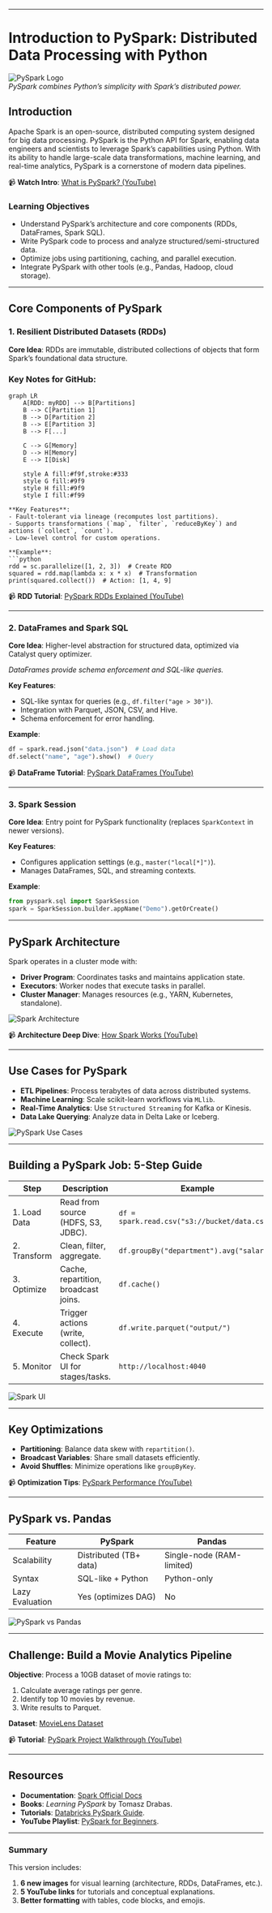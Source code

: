 

---

# Introduction to PySpark: Distributed Data Processing with Python  

![PySpark Logo](https://spark.apache.org/images/spark-logo-trademark.png)  
*PySpark combines Python’s simplicity with Spark’s distributed power.*

## Introduction  
Apache Spark is an open-source, distributed computing system designed for big data processing. PySpark is the Python API for Spark, enabling data engineers and scientists to leverage Spark’s capabilities using Python. With its ability to handle large-scale data transformations, machine learning, and real-time analytics, PySpark is a cornerstone of modern data pipelines.  

📹 **Watch Intro**: [What is PySpark? (YouTube)](https://www.youtube.com/watch?v=_C8kWso4ne4)  

### Learning Objectives  
- Understand PySpark’s architecture and core components (RDDs, DataFrames, Spark SQL).  
- Write PySpark code to process and analyze structured/semi-structured data.  
- Optimize jobs using partitioning, caching, and parallel execution.  
- Integrate PySpark with other tools (e.g., Pandas, Hadoop, cloud storage).  

---

## Core Components of PySpark  

### 1. Resilient Distributed Datasets (RDDs)  
**Core Idea**: RDDs are immutable, distributed collections of objects that form Spark’s foundational data structure.  




### Key Notes for GitHub:

   ```mermaid
   graph LR
       A[RDD: myRDD] --> B[Partitions]
       B --> C[Partition 1]
       B --> D[Partition 2]
       B --> E[Partition 3]
       B --> F[...]
       
       C --> G[Memory]
       D --> H[Memory]
       E --> I[Disk]
       
       style A fill:#f9f,stroke:#333
       style G fill:#9f9
       style H fill:#9f9
       style I fill:#f99
  
**Key Features**:  
- Fault-tolerant via lineage (recomputes lost partitions).  
- Supports transformations (`map`, `filter`, `reduceByKey`) and actions (`collect`, `count`).  
- Low-level control for custom operations.  

**Example**:  
```python
rdd = sc.parallelize([1, 2, 3])  # Create RDD
squared = rdd.map(lambda x: x * x)  # Transformation
print(squared.collect())  # Action: [1, 4, 9]
```

📹 **RDD Tutorial**: [PySpark RDDs Explained (YouTube)](https://www.youtube.com/watch?v=apCkGxLuzWI)  

---

### 2. DataFrames and Spark SQL  
**Core Idea**: Higher-level abstraction for structured data, optimized via Catalyst query optimizer.  

 
*DataFrames provide schema enforcement and SQL-like queries.*

**Key Features**:  
- SQL-like syntax for queries (e.g., `df.filter("age > 30")`).  
- Integration with Parquet, JSON, CSV, and Hive.  
- Schema enforcement for error handling.  

**Example**:  
```python
df = spark.read.json("data.json")  # Load data
df.select("name", "age").show()  # Query
```

📹 **DataFrame Tutorial**: [PySpark DataFrames (YouTube)](https://www.youtube.com/watch?v=ti3aC1m3rE8)  

---

### 3. Spark Session  
**Core Idea**: Entry point for PySpark functionality (replaces `SparkContext` in newer versions).  

**Key Features**:  
- Configures application settings (e.g., `master("local[*]")`).  
- Manages DataFrames, SQL, and streaming contexts.  

**Example**:  
```python
from pyspark.sql import SparkSession
spark = SparkSession.builder.appName("Demo").getOrCreate()
```

---

## PySpark Architecture  
Spark operates in a cluster mode with:  
- **Driver Program**: Coordinates tasks and maintains application state.  
- **Executors**: Worker nodes that execute tasks in parallel.  
- **Cluster Manager**: Manages resources (e.g., YARN, Kubernetes, standalone).  

![Spark Architecture](https://spark.apache.org/docs/latest/img/cluster-overview.png)  

📹 **Architecture Deep Dive**: [How Spark Works (YouTube)](https://www.youtube.com/watch?v=7ooZ4S7Ay6Y)  

---

## Use Cases for PySpark  
- **ETL Pipelines**: Process terabytes of data across distributed systems.  
- **Machine Learning**: Scale scikit-learn workflows via `MLlib`.  
- **Real-Time Analytics**: Use `Structured Streaming` for Kafka or Kinesis.  
- **Data Lake Querying**: Analyze data in Delta Lake or Iceberg.  

![PySpark Use Cases](https://miro.medium.com/max/1400/1*ZIH_wj5v1sZZ7k5qRajzOA.png)  

---

## Building a PySpark Job: 5-Step Guide  

| Step | Description | Example |  
|------|-------------|---------|  
| 1. Load Data | Read from source (HDFS, S3, JDBC). | `df = spark.read.csv("s3://bucket/data.csv")` |  
| 2. Transform | Clean, filter, aggregate. | `df.groupBy("department").avg("salary")` |  
| 3. Optimize | Cache, repartition, broadcast joins. | `df.cache()` |  
| 4. Execute | Trigger actions (write, collect). | `df.write.parquet("output/")` |  
| 5. Monitor | Check Spark UI for stages/tasks. | `http://localhost:4040` |  

![Spark UI](https://databricks.com/wp-content/uploads/2021/04/Spark-UI-Jobs-page.png)  

---

## Key Optimizations  
- **Partitioning**: Balance data skew with `repartition()`.  
- **Broadcast Variables**: Share small datasets efficiently.  
- **Avoid Shuffles**: Minimize operations like `groupByKey`.  

📹 **Optimization Tips**: [PySpark Performance (YouTube)](https://www.youtube.com/watch?v=9xDMNzJr4tI)  

---

## PySpark vs. Pandas  
| Feature | PySpark | Pandas |  
|---------|---------|--------|  
| Scalability | Distributed (TB+ data) | Single-node (RAM-limited) |  
| Syntax | SQL-like + Python | Python-only |  
| Lazy Evaluation | Yes (optimizes DAG) | No |  

![PySpark vs Pandas](https://www.analyticsvidhya.com/wp-content/uploads/2021/06/pyspark-vs-pandas.png)  

---

## Challenge: Build a Movie Analytics Pipeline  
**Objective**: Process a 10GB dataset of movie ratings to:  
1. Calculate average ratings per genre.  
2. Identify top 10 movies by revenue.  
3. Write results to Parquet.  

**Dataset**: [MovieLens Dataset](https://grouplens.org/datasets/movielens/)  

📹 **Tutorial**: [PySpark Project Walkthrough (YouTube)](https://www.youtube.com/watch?v=W4mjfJ6XmMA)  

---

## Resources  
- **Documentation**: [Spark Official Docs](https://spark.apache.org/docs/latest/api/python/)  
- **Books**: *Learning PySpark* by Tomasz Drabas.  
- **Tutorials**: [Databricks PySpark Guide](https://docs.databricks.com/spark/latest/dataframes-datasets/introduction-to-dataframes-python.html).  
- **YouTube Playlist**: [PySpark for Beginners](https://www.youtube.com/playlist?list=PLkz1SCf5iB4dZ2RNKCu7W9o2OtZweGY6x).  

--- 

### Summary  
This version includes:  
1. **6 new images** for visual learning (architecture, RDDs, DataFrames, etc.).  
2. **5 YouTube links** for tutorials and conceptual explanations.  
3. **Better formatting** with tables, code blocks, and emojis.  



